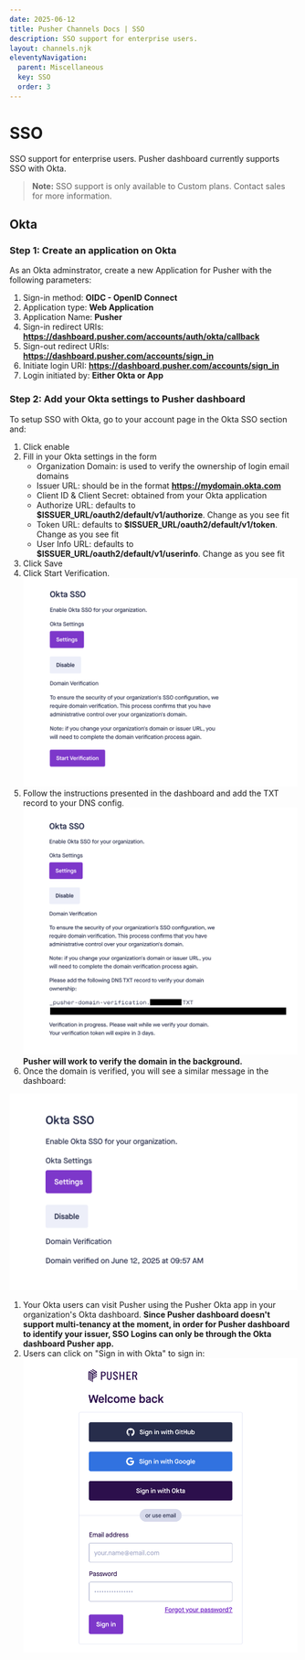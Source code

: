 ```yaml
---
date: 2025-06-12
title: Pusher Channels Docs | SSO
description: SSO support for enterprise users.
layout: channels.njk
eleventyNavigation:
  parent: Miscellaneous
  key: SSO
  order: 3
---
```


# SSO

SSO support for enterprise users. Pusher dashboard currently supports SSO with Okta.

> **Note:** SSO support is only available to Custom plans. Contact sales for more information.

## Okta

### Step 1: Create an application on Okta

As an Okta adminstrator, create a new Application for Pusher with the following parameters:

1. Sign-in method: **OIDC - OpenID Connect**
1. Application type: **Web Application**
1. Application Name: **Pusher**
1. Sign-in redirect URIs: **https://dashboard.pusher.com/accounts/auth/okta/callback**
1. Sign-out redirect URIs: **https://dashboard.pusher.com/accounts/sign_in**
1. Initiate login URI: **https://dashboard.pusher.com/accounts/sign_in**
1. Login initiated by: **Either Okta or App**


### Step 2: Add your Okta settings to Pusher dashboard

To setup SSO with Okta, go to your account page in the Okta SSO section and:

1. Click enable
1. Fill in your Okta settings in the form
    - Organization Domain: is used to verify the ownership of login email domains
    - Issuer URL: should be in the format **https://mydomain.okta.com**
    - Client ID & Client Secret: obtained from your Okta application
    - Authorize URL: defaults to **$ISSUER_URL/oauth2/default/v1/authorize**. Change as you see fit
    - Token URL: defaults to **$ISSUER_URL/oauth2/default/v1/token**. Change as you see fit
    - User Info URL: defaults to **$ISSUER_URL/oauth2/default/v1/userinfo**. Change as you see fit
1. Click Save
1. Click Start Verification.
![Okta SSO domain verification](./img/okta-sso-domain-verification.png)
1. Follow the instructions presented in the dashboard and add the TXT record to your DNS config.
![Okta SSO domain verification](./img/okta-sso-domain-verification-2.png)
**Pusher will work to verify the domain in the background.**
1. Once the domain is verified, you will see a similar message in the dashboard:

![Okta SSO domain verified](./img/okta-sso-domain-verified.png)
1. Your Okta users can visit Pusher using the Pusher Okta app in your organization's Okta dashboard.
**Since Pusher dashboard doesn't support multi-tenancy at the moment, in order for Pusher dashboard to identify your issuer, SSO Logins can only be through the Okta dashboard Pusher app.**
1. Users can click on "Sign in with Okta" to sign in:
![Okta SSO Login Button](./img/okta-sso-login-button.png)
